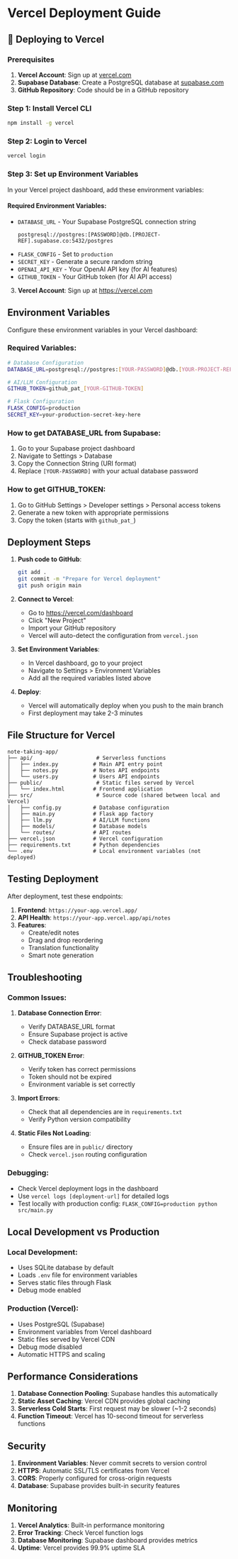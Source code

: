 # Vercel Deployment Guide

## 🚀 Deploying to Vercel

### Prerequisites
1. **Vercel Account**: Sign up at [vercel.com](https://vercel.com)
2. **Supabase Database**: Create a PostgreSQL database at [supabase.com](https://supabase.com)
3. **GitHub Repository**: Code should be in a GitHub repository

### Step 1: Install Vercel CLI
```bash
npm install -g vercel
```

### Step 2: Login to Vercel
```bash
vercel login
```

### Step 3: Set up Environment Variables

In your Vercel project dashboard, add these environment variables:

#### Required Environment Variables:
- `DATABASE_URL` - Your Supabase PostgreSQL connection string
  ```
  postgresql://postgres:[PASSWORD]@db.[PROJECT-REF].supabase.co:5432/postgres
  ```
- `FLASK_CONFIG` - Set to `production`
- `SECRET_KEY` - Generate a secure random string
- `OPENAI_API_KEY` - Your OpenAI API key (for AI features)
- `GITHUB_TOKEN` - Your GitHub token (for AI API access)
3. **Vercel Account**: Sign up at https://vercel.com

## Environment Variables

Configure these environment variables in your Vercel dashboard:

### Required Variables:
```bash
# Database Configuration
DATABASE_URL=postgresql://postgres:[YOUR-PASSWORD]@db.[YOUR-PROJECT-REF].supabase.co:5432/postgres

# AI/LLM Configuration  
GITHUB_TOKEN=github_pat_[YOUR-GITHUB-TOKEN]

# Flask Configuration
FLASK_CONFIG=production
SECRET_KEY=your-production-secret-key-here
```

### How to get DATABASE_URL from Supabase:
1. Go to your Supabase project dashboard
2. Navigate to Settings > Database
3. Copy the Connection String (URI format)
4. Replace `[YOUR-PASSWORD]` with your actual database password

### How to get GITHUB_TOKEN:
1. Go to GitHub Settings > Developer settings > Personal access tokens
2. Generate a new token with appropriate permissions
3. Copy the token (starts with `github_pat_`)

## Deployment Steps

1. **Push code to GitHub**:
   ```bash
   git add .
   git commit -m "Prepare for Vercel deployment"
   git push origin main
   ```

2. **Connect to Vercel**:
   - Go to https://vercel.com/dashboard
   - Click "New Project"
   - Import your GitHub repository
   - Vercel will auto-detect the configuration from `vercel.json`

3. **Set Environment Variables**:
   - In Vercel dashboard, go to your project
   - Navigate to Settings > Environment Variables
   - Add all the required variables listed above

4. **Deploy**:
   - Vercel will automatically deploy when you push to the main branch
   - First deployment may take 2-3 minutes

## File Structure for Vercel

```
note-taking-app/
├── api/                    # Serverless functions
│   ├── index.py           # Main API entry point
│   ├── notes.py           # Notes API endpoints
│   └── users.py           # Users API endpoints
├── public/                 # Static files served by Vercel
│   └── index.html         # Frontend application
├── src/                    # Source code (shared between local and Vercel)
│   ├── config.py          # Database configuration
│   ├── main.py            # Flask app factory
│   ├── llm.py             # AI/LLM functions
│   ├── models/            # Database models
│   └── routes/            # API routes
├── vercel.json            # Vercel configuration
├── requirements.txt       # Python dependencies
└── .env                   # Local environment variables (not deployed)
```

## Testing Deployment

After deployment, test these endpoints:

1. **Frontend**: `https://your-app.vercel.app/`
2. **API Health**: `https://your-app.vercel.app/api/notes`
3. **Features**:
   - Create/edit notes
   - Drag and drop reordering
   - Translation functionality
   - Smart note generation

## Troubleshooting

### Common Issues:

1. **Database Connection Error**:
   - Verify DATABASE_URL format
   - Ensure Supabase project is active
   - Check database password

2. **GITHUB_TOKEN Error**:
   - Verify token has correct permissions
   - Token should not be expired
   - Environment variable is set correctly

3. **Import Errors**:
   - Check that all dependencies are in `requirements.txt`
   - Verify Python version compatibility

4. **Static Files Not Loading**:
   - Ensure files are in `public/` directory
   - Check `vercel.json` routing configuration

### Debugging:
- Check Vercel deployment logs in the dashboard
- Use `vercel logs [deployment-url]` for detailed logs
- Test locally with production config: `FLASK_CONFIG=production python src/main.py`

## Local Development vs Production

### Local Development:
- Uses SQLite database by default
- Loads `.env` file for environment variables
- Serves static files through Flask
- Debug mode enabled

### Production (Vercel):
- Uses PostgreSQL (Supabase)
- Environment variables from Vercel dashboard
- Static files served by Vercel CDN
- Debug mode disabled
- Automatic HTTPS and scaling

## Performance Considerations

1. **Database Connection Pooling**: Supabase handles this automatically
2. **Static Asset Caching**: Vercel CDN provides global caching
3. **Serverless Cold Starts**: First request may be slower (~1-2 seconds)
4. **Function Timeout**: Vercel has 10-second timeout for serverless functions

## Security

1. **Environment Variables**: Never commit secrets to version control
2. **HTTPS**: Automatic SSL/TLS certificates from Vercel
3. **CORS**: Properly configured for cross-origin requests
4. **Database**: Supabase provides built-in security features

## Monitoring

1. **Vercel Analytics**: Built-in performance monitoring
2. **Error Tracking**: Check Vercel function logs
3. **Database Monitoring**: Supabase dashboard provides metrics
4. **Uptime**: Vercel provides 99.9% uptime SLA